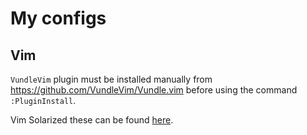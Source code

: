 # My configs

## Vim

`VundleVim` plugin must be installed manually from https://github.com/VundleVim/Vundle.vim before using the command `:PluginInstall`.

Vim Solarized these can be found [here](https://github.com/altercation/vim-colors-solarize).
